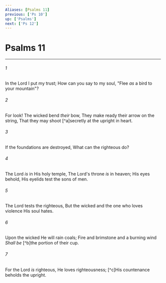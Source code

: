 ```yaml
---
Aliases: [Psalms 11]
previous: ['Ps 10']
up: ['Psalms']
next: ['Ps 12']
---
```

# Psalms 11

***


###### 1 
In the Lord I put my trust; How can you say to my soul, "Flee _as_ a bird to your mountain"? 

###### 2 
For look! The wicked bend _their_ bow, They make ready their arrow on the string, That they may shoot [^a]secretly at the upright in heart. 

###### 3 
If the foundations are destroyed, What can the righteous do? 

###### 4 
The Lord _is_ in His holy temple, The Lord's throne _is_ in heaven; His eyes behold, His eyelids test the sons of men. 

###### 5 
The Lord tests the righteous, But the wicked and the one who loves violence His soul hates. 

###### 6 
Upon the wicked He will rain coals; Fire and brimstone and a burning wind _Shall be_ [^b]the portion of their cup. 

###### 7 
For the Lord _is_ righteous, He loves righteousness; [^c]His countenance beholds the upright.
